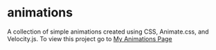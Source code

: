 # animations
A collection of simple animations created using CSS, Animate.css, and Velocity.js.
To view this project go to [My Animations Page](http://joefly.site/pages/projects/animations/animations.html)
